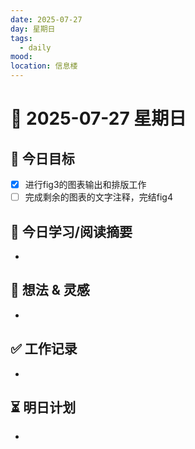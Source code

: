 ```yaml
---
date: 2025-07-27
day: 星期日
tags:
  - daily
mood: 
location: 信息楼
---
```


# 📅 2025-07-27 星期日

## 🎯 今日目标
- [x] 进行fig3的图表输出和排版工作
- [ ] 完成剩余的图表的文字注释，完结fig4

## 📖 今日学习/阅读摘要
- 

## 🧠 想法 & 灵感
- 

## ✅ 工作记录
-  

## ⏳ 明日计划
- 

